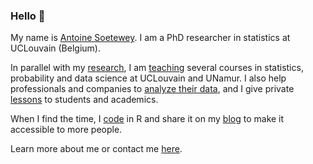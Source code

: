 ### Hello 👋

My name is [Antoine Soetewey](https://antoinesoetewey.com/). I am a PhD researcher in statistics at UCLouvain (Belgium).

In parallel with my [research](https://antoinesoetewey.com/research/), I am [teaching](https://antoinesoetewey.com/teaching/) several courses in statistics, probability and data science at UCLouvain and UNamur. I also help professionals and companies to [analyze their data](https://datanalyze.be/), and I give private [lessons](https://easystat.be/) to students and academics.

When I find the time, I [code](https://antoinesoetewey.com/software/) in R and share it on my [blog](https://statsandr.com/) to make it accessible to more people.

Learn more about me or contact me [here](https://antoinesoetewey.com/).

<!--
**AntoineSoetewey/AntoineSoetewey** is a ✨ _special_ ✨ repository because its `README.md` (this file) appears on your GitHub profile.

Here are some ideas to get you started:

- 🔭 I’m currently working on ...
- 🌱 I’m currently learning ...
- 👯 I’m looking to collaborate on ...
- 🤔 I’m looking for help with ...
- 💬 Ask me about ...
- 📫 How to reach me: ...
- 😄 Pronouns: ...
- ⚡ Fun fact: ...
-->
